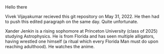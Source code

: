 Hello there

Vivek Vijayakumar recieved this git repository on May 31, 2022. He then had to push this edited paragraph on the same day. Quite unfortunate.

Xander Jenkin is a rising sophomore at Princeton University (class of 2025) studying Astrophysics. He is from Florida and has seen multiple alligators, having wrestled one himself (a ritual which every Florida Man must do upon reaching adulthood). He watches the anime.
